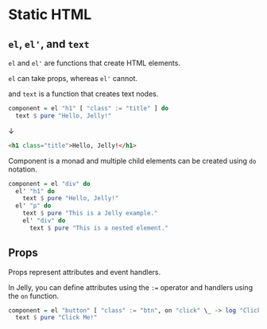# Static HTML

## `el`, `el'`, and `text`

`el` and `el'` are functions that create HTML elements.

`el` can take props, whereas `el'` cannot.

and `text` is a function that creates text nodes.

```haskell
component = el "h1" [ "class" := "title" ] do
  text $ pure "Hello, Jelly!"
```

↓

```html
<h1 class="title">Hello, Jelly!</h1>
```

Component is a monad and multiple child elements can be created using `do` notation.

```haskell
component = el "div" do
  el' "h1" do
    text $ pure "Hello, Jelly!"
  el' "p" do
    text $ pure "This is a Jelly example."
    el' "div" do
      text $ pure "This is a nested element."
```

## Props

Props represent attributes and event handlers.

In Jelly, you can define attributes using the `:=` operator and handlers using the `on` function.

```haskell
component = el "button" [ "class" := "btn", on "click" \_ -> log "Clicked!" ] do
  text $ pure "Click Me!"
```
